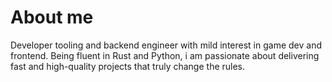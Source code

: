 # About me

Developer tooling and backend engineer with mild interest in game dev and frontend. Being fluent in Rust and Python, i am passionate about delivering fast and high-quality projects that truly change the rules.
